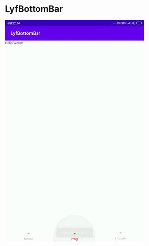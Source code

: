 # LyfBottomBar
![image](https://github.com/zhengfa365/LyfBottomBar/blob/main/screen_recorder/screen_recorder_12021614025323.gif)
